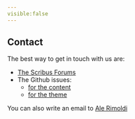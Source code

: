 ```yaml
---
visible:false
---
```

## Contact

The best way to get in touch with us are:

- [The Scribus Forums](http://forums.scribus.net/)
- The Github issues:
  - [for the content](https://github.com/impagina/htdocs-grav-pages/issues)
  - [for the theme](https://github.com/impagina/htdocs-grav-theme/issues)

You can also write an email to [Ale Rimoldi](mailto:ale@impagina.org)
